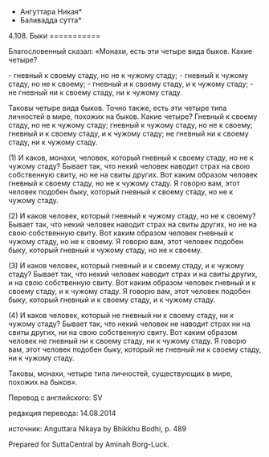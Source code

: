 * Ангуттара Никая*
* Баливадда сутта*

4\.108\. Быки
\=\=\=\=\=\=\=\=\=\=\=

Благословенный сказал: «Монахи, есть эти четыре вида быков\. Какие четыре?

\- гневный к своему стаду, но не к чужому стаду;
\- гневный к чужому стаду, но не к своему;
\- гневный и к своему стаду, и к чужому стаду;
\- не гневный ни к своему стаду, ни к чужому стаду\.

Таковы четыре вида быков\. Точно также, есть эти четыре типа личностей в мире, похожих на быков\. Какие четыре? Гневный к своему стаду, но не к чужому стаду; гневный к чужому стаду, но не к своему; гневный и к своему стаду, и к чужому стаду; не гневный ни к своему стаду, ни к чужому стаду\.

\(1\) И каков, монахи, человек, который гневный к своему стаду, но не к чужому стаду? Бывает так, что некий человек наводит страх на свою собственную свиту, но не на свиты других\. Вот каким образом человек гневный к своему стаду, но не к чужому стаду\. Я говорю вам, этот человек подобен быку, который гневный к своему стаду, но не к чужому стаду\.

\(2\) И каков человек, который гневный к чужому стаду, но не к своему? Бывает так, что некий человек наводит страх на свиты других, но не на свою собственную свиту\. Вот каким образом человек гневный к чужому стаду, но не к своему\. Я говорю вам, этот человек подобен быку, который гневный к чужому стаду, но не к своему\.

\(3\) И каков человек, который гневный и к своему стаду, и к чужому стаду? Бывает так, что некий человек наводит страх и на свиты других, и на свою собственную свиту\. Вот каким образом человек гневный и к своему стаду, и к чужому стаду\. Я говорю вам, этот человек подобен быку, который гневный и к своему стаду, и к чужому стаду\.

\(4\) И каков человек, который не гневный ни к своему стаду, ни к чужому стаду? Бывает так, что некий человек не наводит страх ни на свиты других, ни на свою собственную свиту\. Вот каким образом человек не гневный ни к своему стаду, ни к чужому стаду\. Я говорю вам, этот человек подобен быку, который не гневный ни к своему стаду, ни к чужому стаду\.

Таковы, монахи, четыре типа личностей, существующих в мире, похожих на быков»\.

Перевод с английского: SV

редакция перевода: 14\.08\.2014

источник: Anguttara Nikaya by Bhikkhu Bodhi, p\. 489

Prepared for SuttaCentral by Aminah Borg\-Luck\.